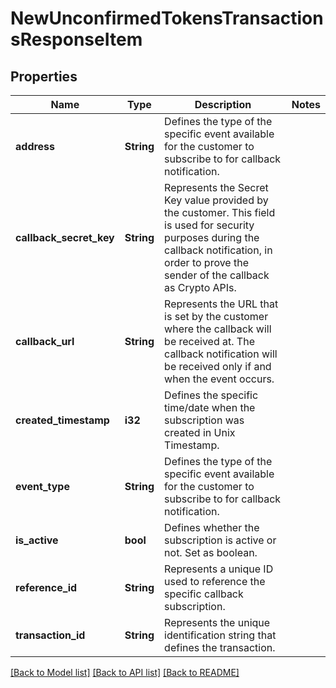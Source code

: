 # NewUnconfirmedTokensTransactionsResponseItem

## Properties

Name | Type | Description | Notes
------------ | ------------- | ------------- | -------------
**address** | **String** | Defines the type of the specific event available for the customer to subscribe to for callback notification. | 
**callback_secret_key** | **String** | Represents the Secret Key value provided by the customer. This field is used for security purposes during the callback notification, in order to prove the sender of the callback as Crypto APIs. | 
**callback_url** | **String** | Represents the URL that is set by the customer where the callback will be received at. The callback notification will be received only if and when the event occurs. | 
**created_timestamp** | **i32** | Defines the specific time/date when the subscription was created in Unix Timestamp. | 
**event_type** | **String** | Defines the type of the specific event available for the customer to subscribe to for callback notification. | 
**is_active** | **bool** | Defines whether the subscription is active or not. Set as boolean. | 
**reference_id** | **String** | Represents a unique ID used to reference the specific callback subscription. | 
**transaction_id** | **String** | Represents the unique identification string that defines the transaction. | 

[[Back to Model list]](../README.md#documentation-for-models) [[Back to API list]](../README.md#documentation-for-api-endpoints) [[Back to README]](../README.md)


